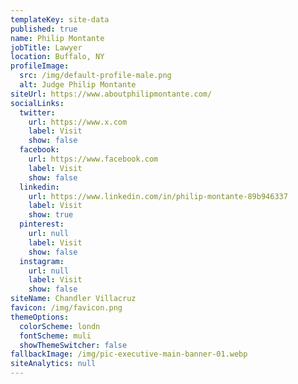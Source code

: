 ```yaml
---
templateKey: site-data
published: true
name: Philip Montante
jobTitle: Lawyer
location: Buffalo, NY
profileImage:
  src: /img/default-profile-male.png
  alt: Judge Philip Montante
siteUrl: https://www.aboutphilipmontante.com/
socialLinks:
  twitter:
    url: https://www.x.com
    label: Visit
    show: false
  facebook:
    url: https://www.facebook.com
    label: Visit
    show: false
  linkedin:
    url: https://www.linkedin.com/in/philip-montante-89b946337
    label: Visit
    show: true
  pinterest:
    url: null
    label: Visit
    show: false
  instagram:
    url: null
    label: Visit
    show: false
siteName: Chandler Villacruz
favicon: /img/favicon.png
themeOptions:
  colorScheme: londn
  fontScheme: muli
  showThemeSwitcher: false
fallbackImage: /img/pic-executive-main-banner-01.webp
siteAnalytics: null
---
```

